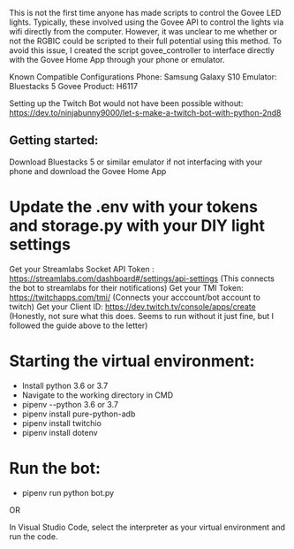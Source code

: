 This is not the first time anyone has made scripts to control the Govee LED lights. Typically, these involved using the Govee API to control the lights via wifi directly from the computer. However, it was unclear to me whether or not the RGBIC could be scripted to their full potential using this method. To avoid this issue, I created the script govee_controller to interface directly with the Govee Home App through your phone or emulator.

Known Compatible Configurations
Phone: Samsung Galaxy S10
Emulator: Bluestacks 5
Govee Product: H6117

Setting up the Twitch Bot would not have been possible without: https://dev.to/ninjabunny9000/let-s-make-a-twitch-bot-with-python-2nd8

## Getting started:

Download Bluestacks 5 or similar emulator if not interfacing with your phone and download the Govee Home App

# Update the .env with your tokens and storage.py with your DIY light settings
Get your Streamlabs Socket API Token : https://streamlabs.com/dashboard#/settings/api-settings (This connects the bot to streamlabs for their notifications)
Get your TMI Token:  https://twitchapps.com/tmi/ (Connects your acccount/bot account to twitch)
Get your Client ID: https://dev.twitch.tv/console/apps/create (Honestly, not sure what this does. Seems to run without it just fine, but I followed the guide above to the letter)

# Starting the virtual environment:
 - Install python 3.6 or 3.7
 - Navigate to the working directory in CMD
 - pipenv --python 3.6 or 3.7
 - pipenv install pure-python-adb
 - pipenv install twitchio
 - pipenv install dotenv
 
# Run the bot:
  - pipenv run python bot.py
  
  OR 
  
  In Visual Studio Code, select the interpreter as your virtual environment and run the code.
